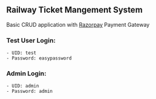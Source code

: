 ## Railway Ticket Mangement System

Basic CRUD application with [Razorpay](https://razorpay.com) Payment Gateway

### Test User Login: 
	- UID: test
	- Password: easypassword

### Admin Login: 
	- UID: admin
	- Password: admin